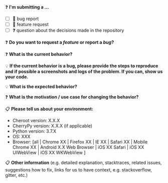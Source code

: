 <!--
**** DELETE THIS BLOCK ****  

Thanks for filing an issue!  Please keep keep issues limited to bug reports,
feature requests, and other general issues. For support questions, please feel
free to reach out on stackoverflow:
https://stackoverflow.com/questions/tagged/cheroot+or+cherrypy

**** /DELETE THIS BLOCK ****  
-->

❓ **I'm submitting a ...**
- [ ] 🐞 bug report
- [ ] 🐣 feature request
- [ ] ❓ question about the decisions made in the repository

❓ **Do you want to request a *feature* or report a *bug*?**



❓ **What is the current behavior?**



💡 **If the current behavior is a bug, please provide the steps to reproduce and if possible a screenshots and logs of the problem. If you can, show us your code.**



💡 **What is the expected behavior?**



❓ **What is the motivation / use case for changing the behavior?**



📋 **Please tell us about your environment:**

- Cheroot version: X.X.X
- CherryPy version: X.X.X (if applicable)
- Python version: 3.7.X
- OS: XXX
- Browser: [all | Chrome XX | Firefox XX | IE XX | Safari XX | Mobile Chrome XX | Android X.X Web Browser | iOS XX Safari | iOS XX UIWebView | iOS XX WKWebView ]

📋 **Other information** (e.g. detailed explanation, stacktraces, related issues, suggestions how to fix, links for us to have context, e.g. stackoverflow, gitter, etc.)

